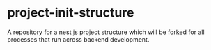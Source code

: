 # project-init-structure
A repository for a nest js project structure which will be forked for all processes that run across backend development.
